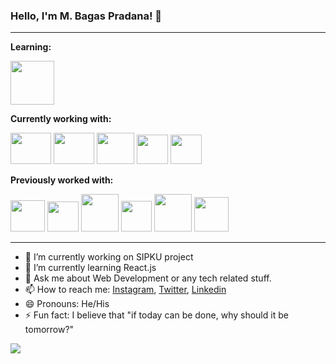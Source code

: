 ### Hello, I'm M. Bagas Pradana! 👋

---

**Learning:**

<a href ="#" title="MERN Stack"><img width="70 px" height = "70px" src = "https://www.digifutura.com/wp-content/uploads/2019/10/mern-stack-development-img.png" /></a>

**Currently working with:**

<a href="https://jquery.com/" title="Python"><img width="65 px" height ="50px"  src="https://f0.pngfuel.com/png/969/723/functional-programming-in-python-computer-programming-programming-language-python-programming-practice-workshop-program-logo-png-clip-art.png" /></a>
<a href="https://jquery.com/" title="Jquery"><img width="65 px" height ="50px"  src="https://1.bp.blogspot.com/-6AVQDPCAXqM/XxAJbNtiRBI/AAAAAAAAALY/ZATuxCAOMNMoLVRkWpf1LKq9k8nhqW4owCLcBGAsYHQ/s1600/7044135.png" /></a>
<a href="https://mdbootstrap.com/docs/standard/bootstrap-5/" title="Bootstrap 5 Alpha"><img width="60 px" height = "50px"  src="https://camo.githubusercontent.com/0e0adf58c74c6e74bb64ece5d0ef4620f4f46915/68747470733a2f2f76352e676574626f6f7473747261702e636f6d2f646f63732f352e302f6173736574732f6272616e642f626f6f7473747261702d6c6f676f2d736861646f772e706e67" /></a>
<a href="http://es6-features.org/#Constants" title="ECMAScript 6"><img width="50 px" height = "47px"  src="https://miro.medium.com/max/288/0*sukDXFCZxYrpK7he.png" /></a>
<a href="https://nodejs.org/en/" title="Node.js"><img width="50 px" height = "47px"  src="https://upload.wikimedia.org/wikipedia/commons/thumb/d/d9/Node.js_logo.svg/1280px-Node.js_logo.svg.png" /></a>

**Previously worked with:**

<a href="https://getbootstrap.com/" title="Bootstrap 4"><img width="55 px" height = "50px" src="https://i.dlpng.com/static/png/432835_preview.png" /></a>
<a href="https://vuejs.org/" title="Vue"><img width="50 px" height = "48px" src="https://banner2.cleanpng.com/20180718/cbh/kisspng-vue-js-javascript-library-angularjs-react-vue-js-5b4ebe1bc45884.1915769815318871318042.jpg" /></a>
<a href="https://flask.palletsprojects.com/en/1.1.x/" title="Flask"><img width="60 px"  src="https://e7.pngegg.com/pngimages/779/111/png-clipart-flask-python-web-framework-web-application-tutorial-others-miscellaneous-monochrome.png" /></a>
<a href="https://fontawesome.com/v4.7.0" title="fontawesome"><img width="49 px"  src="https://i0.wp.com/blog.fontawesome.com/wp-content/uploads/2019/07/avatar-blue-scale-0.5@2x.png?fit=1%2C1&ssl=1" /></a>
<a href="https://wiki.python.org/moin/PyQt" title="QT5"><img width="60 px"  src="https://banner2.cleanpng.com/20180609/xs/kisspng-qt-creator-qt-quick-the-qt-company-posted-write-5b1b6b4c9e91d6.8202151015285235966495.jpg" /></a>
<a href="https://materializecss.com/getting-started.html" title="Materialize"><img width="55 px"  src="https://library.kissclipart.com/20181120/fzq/kissclipart-materialize-css-clipart-cascading-style-sheets-css-525adfa0ede8318b.jpg"/></a>

---

- 🔭 I’m currently working on SIPKU project 
- 🌱 I’m currently learning React.js
- 💬 Ask me about Web Development or any tech related stuff.
- 📫 How to reach me: [Instagram](https://www.instagram.com/bagaspradana0201), [Twitter](https://twitter.com/bagaspradana05), [Linkedin](https://www.linkedin.com/in/muhammad-bagas-pradana-a12a241a9)
- 😄 Pronouns: He/His
- ⚡ Fun fact: I believe that "if today can be done, why should it be tomorrow?"

<img src="https://github-readme-stats.vercel.app/api?username=bagas050201&&show_icons=true&title_color=ffffff&icon_color=bb2acf&text_color=daf7dc&bg_color=191919">
